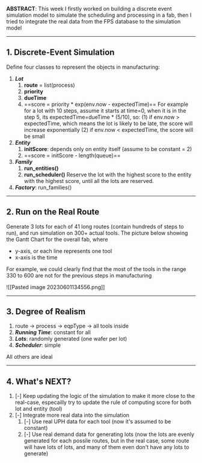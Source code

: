 **ABSTRACT**: This week I firstly worked on building a discrete event simulation model to simulate the scheduling and processing in a fab, then I tried to integrate the real data from the FPS database to the simulation model

---

## 1. Discrete-Event Simulation

Define four classes to represent the objects in manufacturing:
1. ***Lot***
	1. **route** = list(process)
	2. **priority**
	3. **dueTime**
	4. ==score = priority * exp(env.now - expectedTime)==
		 For example for a lot with 10 steps, assume it starts at time=0, when it is in the step 5, its expectedTime=dueTime * (5/10), so:
			(1) if env.now > expectedTime, which means the lot is likely to be late, the score will increase exponentially
			(2) if env.now < expectedTime, the score will be small
2. ***Entity***
	1. **initScore**: depends only on entity itself (assume to be constant = 2)
	2. ==score = initScore - length(queue)==
3. ***Family***
	1. **run_entities()**
	2. **run_scheduler()**
		 Reserve the lot with the highest score to the entity with the highest score, until all the lots are reserved.
4. ***Factory***: run_families()

---

## 2. Run on the Real Route

Generate 3 lots for each of 41 long routes (contain hundreds of steps to run), and run simulation on 300+ actual tools. The picture below showing the Gantt Chart for the overall fab, where
- y-axis, or each line represents one tool
- x-axis is the time

For example, we could clearly find that the most of the tools in the range 330 to 600 are not for the previous steps in manufacturing

![[Pasted image 20230601134556.png]]

---

## 3. Degree of Realism

1. route $\to$ process $\to$ eqpType $\to$ all tools inside
2. ***Running Time***: constant for all
3. ***Lots***:                 randomly generated (one wafer per lot)
4. ***Scheduler***:        simple

All others are ideal

---

## 4. What's NEXT?

1. [-] Keep updating the logic of the simulation to make it more close to the real-case, especailly try to update the rule of computing score for both lot and entity (tool)
2. [-] Integrate more real data into the simulation
	1. [-] Use real UPH data for each tool (now it's assumed to be constant)
	2. [-] Use real demand data for generating lots (now the lots are evenly generated for each possile routes, but in the real case, some route will have lots of lots, and many of them even don't have any lots to generate)

